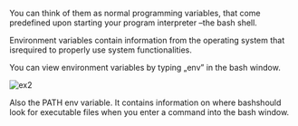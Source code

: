 You can think of them as normal programming variables, that come predefined upon starting your program interpreter –the bash shell.

Environment variables contain information from the operating system that isrequired to properly use system functionalities. 

You can view environment variables by typing „env” in the bash window.

 ![ex2](https://user-images.githubusercontent.com/46513413/75727794-d921e500-5cb3-11ea-8d31-7cff8598e55a.png)

Also the PATH env variable. It contains information on where bashshould look for executable files when you enter a command into the bash window.
